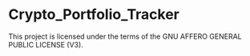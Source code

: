 # Crypto_Portfolio_Tracker

This project is licensed under the terms of the GNU AFFERO GENERAL PUBLIC LICENSE (V3).